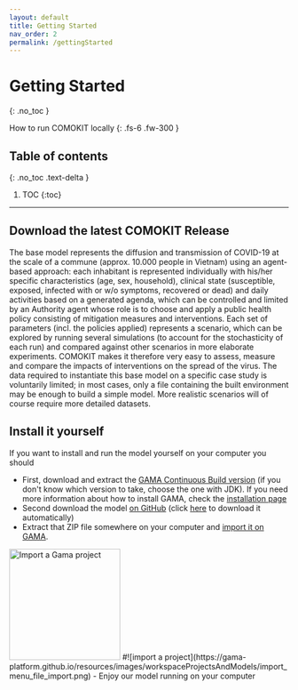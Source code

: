 ```yaml
---
layout: default
title: Getting Started
nav_order: 2
permalink: /gettingStarted
---
```


# Getting Started
{: .no_toc }


How to run COMOKIT locally
{: .fs-6 .fw-300 }

## Table of contents
{: .no_toc .text-delta }

1. TOC
{:toc}

---

## Download the latest COMOKIT Release

The base model represents the diffusion and transmission of COVID-19 at the scale of a commune (approx. 10.000 people in Vietnam) using an agent-based approach: each inhabitant is represented individually with his/her specific characteristics (age, sex, household), clinical state (susceptible, exposed, infected with or w/o symptoms, recovered or dead) and daily activities based on a generated agenda, which can be controlled and limited by an Authority agent whose role is to choose and apply a public health policy consisting of mitigation measures and interventions. Each set of parameters (incl. the policies applied) represents a scenario, which can be explored by running several simulations (to account for the stochasticity of each run) and compared against other scenarios in more elaborate experiments. COMOKIT makes it therefore very easy to assess, measure and compare the impacts of interventions on the spread of the virus. The data required to instantiate this base model on a specific case study is voluntarily limited; in most cases, only a file containing the built environment may be enough to build a simple model. More realistic scenarios will of course require more detailed datasets.

## Install it yourself

If you want to install and run the model yourself on your computer you should 

- First, download and extract the [GAMA Continuous Build version](https://github.com/gama-platform/gama/releases/tag/continuous) (if you don't know which version to take, choose the one with JDK). If you need more information about how to install GAMA, check the [installation page](https://gama-platform.github.io/wiki/Installation)
- Second download the model [on GitHub](https://github.com/COMOKIT/CoVid19) (click [here](https://github.com/COMOKIT/CoVid19/archive/master.zip) to download it automatically)
- Extract that ZIP file somewhere on your computer and [import it on GAMA](https://gama-platform.github.io/wiki/ImportingModels).
<img src='https://gama-platform.github.io/resources/images/workspaceProjectsAndModels/import_menu_file_import.png' alt='Import a Gama project' width='200'/>
#![import a project](https://gama-platform.github.io/resources/images/workspaceProjectsAndModels/import_menu_file_import.png)
- Enjoy our model running on your computer
